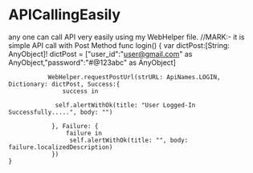 # APICallingEasily
any one can call API very easily using my WebHelper file.
 //MARK:- it is simple API call with Post Method
    func login()
    {
           var dictPost:[String: AnyObject]!
               dictPost = ["user_id":"user@gmail.com" as AnyObject,"password":"#@123abc" as AnyObject]
              
               WebHelper.requestPostUrl(strURL: ApiNames.LOGIN, Dictionary: dictPost, Success:{
                   success in
                
                 self.alertWithOk(title: "User Logged-In Successfully.....", body: "")
                
                }, Failure: {
                    failure in
                     self.alertWithOk(title: "", body: failure.localizedDescription)
                })
    }
    
    
